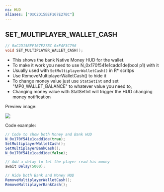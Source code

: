 ```yaml
---
ns: HUD
aliases: ["0xC2D15BEF167E27BC"]
---
```

## SET_MULTIPLAYER_WALLET_CASH

```c
// 0xC2D15BEF167E27BC 0xF4F3C796
void SET_MULTIPLAYER_WALLET_CASH();
```

* This shows the bank Native Money HUD for the wallet.
* To make it work you need to use N_0x170f541e1cadd1de(bool p1) with it
* Usually used with `SetMultiplayerWalletCash()` in R* scritps
* Use RemoveMultiplayerWalletCash() to hide it
* To change money value just use `StatSetInt` and set "MP0_WALLET_BALANCE" to whatever value you need to,
* Changing money value with StatSetInt will trigger the HUD changing money notification


Preview image:

![](https://i.imgur.com/1BTmdyv.png)

Code example:
```cs
// Code to show both Money and Bank HUD
N_0x170f541e1cadd1de(true);
SetMultiplayerWalletCash();
SetMultiplayerBankCash();
N_0x170f541e1cadd1de(false);

// Add a delay to let the player read his money
await Delay(5000);

// Hide both Bank and Money HUD
RemoveMultiplayerWalletCash();
RemoveMultiplayerBankCash();

```
